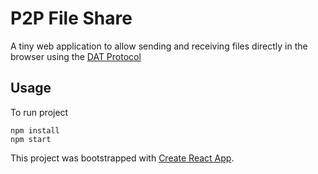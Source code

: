 # P2P File Share

A tiny web application to allow sending and receiving files directly in the browser using the [DAT Protocol](https://github.com/datproject/sdk)

## Usage

To run project

```
npm install
npm start
```


This project was bootstrapped with [Create React App](https://github.com/facebook/create-react-app).

